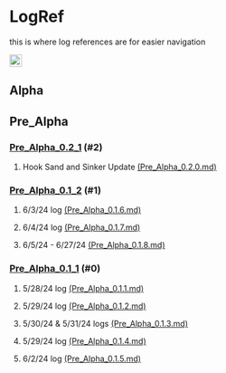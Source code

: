 # LogRef

this is where log references are for easier navigation<br>

<img height=22 src="https://github.com/ReRand/ACE-ULTRA/actions/workflows/logref.yml/badge.svg" alt="publish">

## Alpha

## Pre_Alpha

### [Pre_Alpha_0.2_1](https://github.com/ReRand/ACE-ULTRA/tree/main/Logs/Pre_Alpha_0.2_1) (#2)

1. Hook Sand and Sinker Update [(Pre_Alpha_0.2.0.md)](https://github.com/ReRand/ACE-ULTRA/blob/main/Logs/Pre_Alpha_0.2_1/Pre_Alpha_0.2.0.md) 

### [Pre_Alpha_0.1_2](https://github.com/ReRand/ACE-ULTRA/tree/main/Logs/Pre_Alpha_0.1_2) (#1)

1. 6/3/24 log [(Pre_Alpha_0.1.6.md)](https://github.com/ReRand/ACE-ULTRA/blob/main/Logs/Pre_Alpha_0.1_2/Pre_Alpha_0.1.6.md) 

2. 6/4/24 log [(Pre_Alpha_0.1.7.md)](https://github.com/ReRand/ACE-ULTRA/blob/main/Logs/Pre_Alpha_0.1_2/Pre_Alpha_0.1.7.md) 

3. 6/5/24 - 6/27/24 [(Pre_Alpha_0.1.8.md)](https://github.com/ReRand/ACE-ULTRA/blob/main/Logs/Pre_Alpha_0.1_2/Pre_Alpha_0.1.8.md) 

### [Pre_Alpha_0.1_1](https://github.com/ReRand/ACE-ULTRA/tree/main/Logs/Pre_Alpha_0.1_1) (#0)

1. 5/28/24 log [(Pre_Alpha_0.1.1.md)](https://github.com/ReRand/ACE-ULTRA/blob/main/Logs/Pre_Alpha_0.1_1/Pre_Alpha_0.1.1.md) 

2. 5/29/24 log [(Pre_Alpha_0.1.2.md)](https://github.com/ReRand/ACE-ULTRA/blob/main/Logs/Pre_Alpha_0.1_1/Pre_Alpha_0.1.2.md) 

3. 5/30/24 & 5/31/24 logs [(Pre_Alpha_0.1.3.md)](https://github.com/ReRand/ACE-ULTRA/blob/main/Logs/Pre_Alpha_0.1_1/Pre_Alpha_0.1.3.md) 

4. 5/29/24 log [(Pre_Alpha_0.1.4.md)](https://github.com/ReRand/ACE-ULTRA/blob/main/Logs/Pre_Alpha_0.1_1/Pre_Alpha_0.1.4.md) 

5. 6/2/24 log [(Pre_Alpha_0.1.5.md)](https://github.com/ReRand/ACE-ULTRA/blob/main/Logs/Pre_Alpha_0.1_1/Pre_Alpha_0.1.5.md) 
